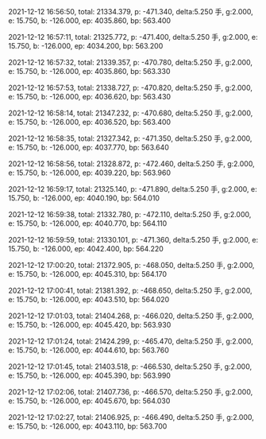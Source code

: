 2021-12-12 16:56:50, total: 21334.379, p: -471.340, delta:5.250 手, g:2.000, e: 15.750, b: -126.000, ep: 4035.860, bp: 563.400

2021-12-12 16:57:11, total: 21325.772, p: -471.400, delta:5.250 手, g:2.000, e: 15.750, b: -126.000, ep: 4034.200, bp: 563.200

2021-12-12 16:57:32, total: 21339.357, p: -470.780, delta:5.250 手, g:2.000, e: 15.750, b: -126.000, ep: 4035.860, bp: 563.330

2021-12-12 16:57:53, total: 21338.727, p: -470.820, delta:5.250 手, g:2.000, e: 15.750, b: -126.000, ep: 4036.620, bp: 563.430

2021-12-12 16:58:14, total: 21347.232, p: -470.680, delta:5.250 手, g:2.000, e: 15.750, b: -126.000, ep: 4036.520, bp: 563.400

2021-12-12 16:58:35, total: 21327.342, p: -471.350, delta:5.250 手, g:2.000, e: 15.750, b: -126.000, ep: 4037.770, bp: 563.640

2021-12-12 16:58:56, total: 21328.872, p: -472.460, delta:5.250 手, g:2.000, e: 15.750, b: -126.000, ep: 4039.220, bp: 563.960

2021-12-12 16:59:17, total: 21325.140, p: -471.890, delta:5.250 手, g:2.000, e: 15.750, b: -126.000, ep: 4040.190, bp: 564.010

2021-12-12 16:59:38, total: 21332.780, p: -472.110, delta:5.250 手, g:2.000, e: 15.750, b: -126.000, ep: 4040.770, bp: 564.110

2021-12-12 16:59:59, total: 21330.101, p: -471.360, delta:5.250 手, g:2.000, e: 15.750, b: -126.000, ep: 4042.400, bp: 564.220

2021-12-12 17:00:20, total: 21372.905, p: -468.050, delta:5.250 手, g:2.000, e: 15.750, b: -126.000, ep: 4045.310, bp: 564.170

2021-12-12 17:00:41, total: 21381.392, p: -468.650, delta:5.250 手, g:2.000, e: 15.750, b: -126.000, ep: 4043.510, bp: 564.020

2021-12-12 17:01:03, total: 21404.268, p: -466.020, delta:5.250 手, g:2.000, e: 15.750, b: -126.000, ep: 4045.420, bp: 563.930

2021-12-12 17:01:24, total: 21424.299, p: -465.470, delta:5.250 手, g:2.000, e: 15.750, b: -126.000, ep: 4044.610, bp: 563.760

2021-12-12 17:01:45, total: 21403.518, p: -466.530, delta:5.250 手, g:2.000, e: 15.750, b: -126.000, ep: 4045.390, bp: 563.990

2021-12-12 17:02:06, total: 21407.736, p: -466.570, delta:5.250 手, g:2.000, e: 15.750, b: -126.000, ep: 4045.670, bp: 564.030

2021-12-12 17:02:27, total: 21406.925, p: -466.490, delta:5.250 手, g:2.000, e: 15.750, b: -126.000, ep: 4043.110, bp: 563.700